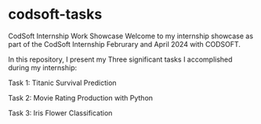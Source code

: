 # codsoft-tasks
CodSoft Internship Work Showcase
Welcome to my internship showcase as part of the CodSoft Internship Februrary and April 2024 with CODSOFT.

In this repository, I present my Three significant tasks I accomplished during my internship:

Task 1: Titanic Survival Prediction


Task 2: Movie Rating Production with Python


Task 3: Iris Flower Classification
